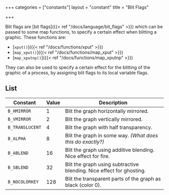 +++
categories = ["constants"]
layout = "constant"
title = "Blit Flags"

+++

Blit flags are [bit flags]({{< ref "/docs/language/bit_flags" >}}) which can be passed to some map functions, to specify a certain effect when blitting a graphic. These functions are:

- [`xput()`]({{< ref "/docs/functions/xput" >}})
- [`map_xput()`]({{< ref "/docs/functions/map_xput" >}})
- [`map_xputnp()`]({{< ref "/docs/functions/map_xputnp" >}})

They can also be used to specify a certain effect for the blitting of the graphic of a process, by assigning blit flags to its local variable flags.


## List

| Constant | Value | Description |
|---|---|---|
| `B_HMIRROR` | 1 | Blit the graph horizontally mirrored. |
| `B_VMIRROR` | 2 | Blit the graph vertically mirrored. |
| `B_TRANSLUCENT` | 4 | Blit the graph with half transparency. |
| `B_ALPHA` | 8 | Blit the graph in some way. *(What does this do exactly?)* |
| `B_ABLEND` | 16 | Blit the graph using additive blending. Nice effect for fire. |
| `B_SBLEND` | 32 | Blit the graph using subtractive blending. Nice effect for ghosting. |
| `B_NOCOLORKEY` | 128 | Blit the transparent parts of the graph as black (color 0). |
